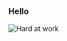 ### Hello

![Hard at work](https://media3.giphy.com/media/LmNwrBhejkK9EFP504/giphy.gif?cid=ecf05e472da95b6fcb65db04a0bdc79ada606d720ec4234b&rid=giphy.gif)
